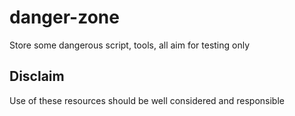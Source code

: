 # danger-zone
Store some dangerous script, tools, all aim for testing only

## Disclaim
Use of these resources should be well considered and responsible
